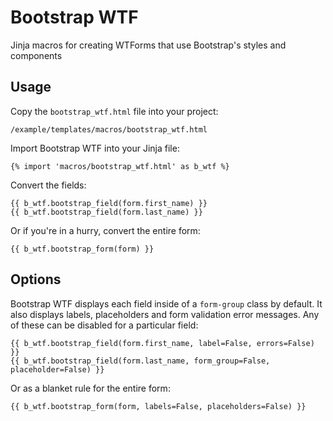 # Bootstrap WTF
Jinja macros for creating WTForms that use Bootstrap's styles and components

## Usage

Copy the `bootstrap_wtf.html` file into your project:

    /example/templates/macros/bootstrap_wtf.html

Import Bootstrap WTF into your Jinja file:

    {% import 'macros/bootstrap_wtf.html' as b_wtf %}

Convert the fields:

    {{ b_wtf.bootstrap_field(form.first_name) }}
    {{ b_wtf.bootstrap_field(form.last_name) }}

Or if you're in a hurry, convert the entire form:

    {{ b_wtf.bootstrap_form(form) }}

## Options

Bootstrap WTF displays each field inside of a `form-group` class by default. It also displays labels, placeholders and form validation error messages. Any of these can be disabled for a particular field:

    {{ b_wtf.bootstrap_field(form.first_name, label=False, errors=False) }}
    {{ b_wtf.bootstrap_field(form.last_name, form_group=False, placeholder=False) }}

Or as a blanket rule for the entire form:

    {{ b_wtf.bootstrap_form(form, labels=False, placeholders=False) }}
